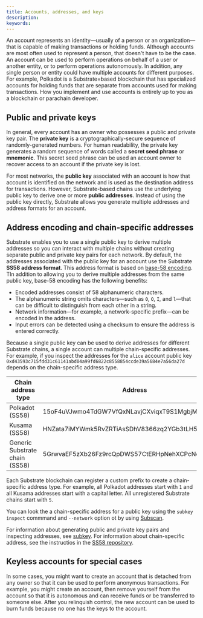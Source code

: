 ```yaml
---
title: Accounts, addresses, and keys
description:
keywords:
---
```


An account represents an identity—usually of a person or an organization—that is capable of making transactions or holding funds.
Although accounts are most often used to represent a person, that doesn't have to be the case.
An account can be used to perform operations on behalf of a user or another entity, or to perform operations autonomously.
In addition, any single person or entity could have multiple accounts for different purposes. 
For example, Polkadot is a Substrate=based blockchain that has specialized accounts for holding funds that are separate from accounts used for making transactions.
How you implement and use accounts is entirely up to you as a blockchain or parachain developer.

## Public and private keys

In general, every account has an owner who possesses a public and private key pair.
The **private key** is a cryptographically-secure sequence of randomly-generated numbers. For human readability, the private key generates a random sequence of words called a **secret seed phrase** or **mnemonic**.
This secret seed phrase can be used an account owner to recover access to an account if the private key is lost.

For most networks, the **public key** associated with an account is how that account is identified on the network and is used as the destination address for transactions.
However, Substrate-based chains use the underlying public key to derive one or more **public addresses**.
Instead of using the public key directly, Substrate allows you generate multiple addresses and address formats for an account.

## Address encoding and chain-specific addresses

Substrate enables you to use a single public key to derive multiple addresses so you can interact with multiple chains without creating separate public and private key pairs for each network.
By default, the addresses associated with the public key for an account use the Substrate **SS58 address format**.
This address format is based on [base-58 encoding](https://tools.ietf.org/id/draft-msporny-base58-01.html).
TIn addition to allowing you to derive multiple addresses from the same public key, base-58 encoding has the following benefits:

* Encoded addresses consist of 58 alphanumeric characters.
* The alphanumeric string omits characters—such as `0`, `O`, `I`, and `l`—that can be difficult to distinguish from each other in a string.
* Network information—for example, a network-specific prefix—can be encoded in the address.
* Input errors can be detected using a checksum to ensure the address is entered correctly.

Because a single public key can be used to derive addresses for different Substrate chains, a single account can multiple chain-specific addresses.
For example, if you inspect the addresses for the `alice` account public key `0xd43593c715fdd31c61141abd04a99fd6822c8558854ccde39a5684e7a56da27d` depends on the chain-specific address type.

| Chain address type | Address 
| ------------ | ------ 
| Polkadot (SS58)| 15oF4uVJwmo4TdGW7VfQxNLavjCXviqxT9S1MgbjMNHr6Sp5
| Kusama (SS58) | HNZata7iMYWmk5RvZRTiAsSDhV8366zq2YGb3tLH5Upf74F
| Generic Substrate chain (SS58)| 5GrwvaEF5zXb26Fz9rcQpDWS57CtERHpNehXCPcNoHGKutQY

Each Substrate blockchain can register a custom prefix to create a chain-specific address type.
For example, all Polkadot addresses start with `1` and all Kusama addresses start with a capital letter.
All unregistered Substrate chains start with `5`.

You can look the a chain-specific address for a public key using the `subkey inspect` commmand and `--network` option ot by using [Subscan](https://polkadot.subscan.io/tools/format_transform).

For information about generating public and private key pairs and inspecting addresses, see [subkey](/reference/command-line-tools/subkey).
For information about chain-specific address, see the instructios in the [SS58 repository](https://github.com/paritytech/ss58-registry).

## Keyless accounts for special cases

In some cases, you might want to create an account that is detached from any owner so that it can be used to perform anonymous transactions.
For example, you might create an account, then remove yourself from the account so that it is autonomous and can receive funds or be transferred to someone else.
After you relinquish control, the new account can be used to burn funds because no one has the keys to the account.
